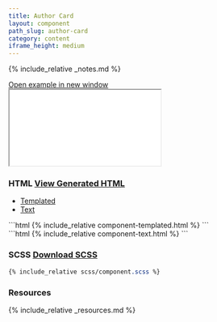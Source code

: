 ```yaml
---
title: Author Card
layout: component
path_slug: author-card
category: content
iframe_height: medium
---
```


{% include_relative _notes.md %}

<div class="cf">
	<a href="{{ site.baseurl }}/component/{{ page.path_slug }}/example.html" target="_blank" class="example-link">Open example in new window</a>
</div><!--/.cf-->

<iframe {% if page.iframe_height %}class="h-{{ page.iframe_height }}"{% endif %} src="{{ site.baseurl}}/component/{{ page.path_slug }}/example.html"></iframe>

<h3>HTML <a href="component.html" target="_blank">View Generated HTML</a></h3>
<div class="code-tab-control">
	<ul class="code-tab-list">
		<li class="code-tab-item"><a href="#templated" id="js-templated-link" class="show">Templated</a></li>
		<li class="code-tab-item"><a href="#text" id="js-text-link">Text</a></li>
	</ul>
</div><!-- //.tab-control -->

<div id="templated" class="code-tab show"></div>
```html
{% include_relative component-templated.html %}
```

<div id="text" class="code-tab"></div>
```html
{% include_relative component-text.html %}
```

<h3>SCSS <a href="scss/component.scss" target="_blank">Download SCSS</a></h3>

```scss
{% include_relative scss/component.scss %}
```

<h3>Resources</h3>

{% include_relative _resources.md %}

